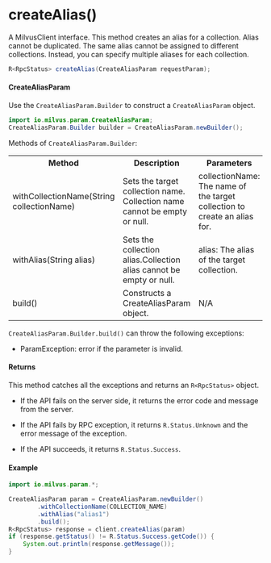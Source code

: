 # createAlias()

A MilvusClient interface. This method creates an alias for a collection. Alias cannot be duplicated. The same alias cannot be assigned to different collections. Instead, you can specify multiple aliases for each collection.

```java
R<RpcStatus> createAlias(CreateAliasParam requestParam);
```

#### CreateAliasParam

Use the `CreateAliasParam.Builder` to construct a `CreateAliasParam` object.

```java
import io.milvus.param.CreateAliasParam;
CreateAliasParam.Builder builder = CreateAliasParam.newBuilder();
```

Methods of `CreateAliasParam.Builder`:

<table>
    <tr>
        <th>Method</th>
        <th>Description</th>
        <th>Parameters</th>
    </tr>
    <tr>
        <td>withCollectionName(String collectionName)</td>
        <td>Sets the target collection name. Collection name cannot be empty or null.</td>
        <td>collectionName: The name of the target collection to create an alias for.</td>
    </tr>
    <tr>
        <td>withAlias(String alias)</td>
        <td>Sets the collection alias.Collection alias cannot be empty or null.</td>
        <td>alias: The alias of the target collection.</td>
    </tr>
    <tr>
        <td>build()</td>
        <td>Constructs a CreateAliasParam object.</td>
        <td>N/A</td>
    </tr>
</table>

`CreateAliasParam.Builder.build()` can throw the following exceptions:

- ParamException: error if the parameter is invalid.

#### Returns

This method catches all the exceptions and returns an `R<RpcStatus>` object.

- If the API fails on the server side, it returns the error code and message from the server.

- If the API fails by RPC exception, it returns `R.Status.Unknown` and the error message of the exception.

- If the API succeeds, it returns `R.Status.Success`.

#### Example

```java
import io.milvus.param.*;

CreateAliasParam param = CreateAliasParam.newBuilder()
        .withCollectionName(COLLECTION_NAME)
        .withAlias("alias1")
        .build();
R<RpcStatus> response = client.createAlias(param)
if (response.getStatus() != R.Status.Success.getCode()) {
    System.out.println(response.getMessage());
}
```
